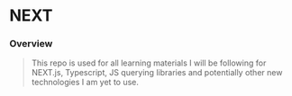 # NEXT

### Overview

> This repo is used for all learning materials I will be following for NEXT.js, Typescript, JS querying libraries and potentially other new technologies I am yet to use.
